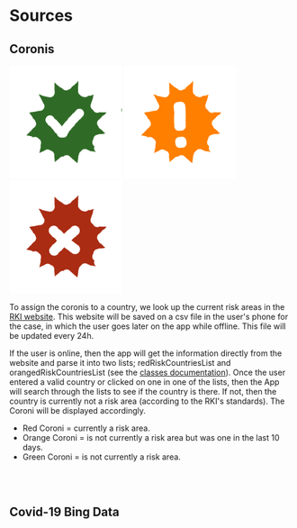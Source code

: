 # Sources

## Coronis
<img src="../app/src/main/res/drawable/coroni_green.png" width=200px height=200px> <img src="../app\src\main\res\drawable\coroni_orange.png" width=200px height=200px> <img src="../app\src\main\res\drawable\coroni_red.png" width=200px height=200px>
<br>

To assign the coronis to a country, we look up the current risk areas in the [RKI website](https://www.rki.de/DE/Content/InfAZ/N/Neuartiges_Coronavirus/Risikogebiete_neu.html). This website will be saved on a csv file in the user's phone for the case, in which the user goes later on the app while offline. This file will be updated every 24h.

If the user is online, then the app will get the information directly from the website and parse it into two lists; redRiskCountriesList and orangedRiskCountriesList (see the [classes documentation](classes.md)). Once the user entered a valid country or clicked on one in one of the lists, then the App will search through the lists to see if the country is there. If not, then the country is currently not a risk area (according to the RKI's standards). The Coroni will be displayed accordingly.

- Red Coroni = currently a risk area.
- Orange Coroni = is not currently a risk area but was one in the last 10 days.
- Green Coroni = is not currently a risk area.

<br><br>

## Covid-19 Bing Data
